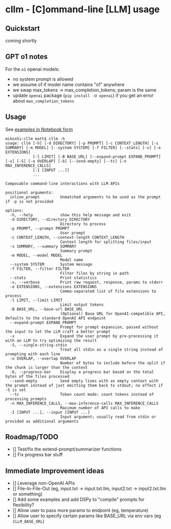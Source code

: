 # cllm - [C]ommand-line [LLM] usage

## Quickstart

coming shortly

## GPT o1 notes

For the `o1` openai models:

- no system prompt is allowed
- we assume o1 if model name contains "o1" anywhere
- we swap max_tokens -> max_completion_tokens; param is the same
- update `openai` package (`pip install -U openai`) if you get an error about `max_completion_tokens`

## Usage

See [examples in Notebook form](sample_usage.ipynb)

```
mikoshi:cllm matt$ cllm -h
usage: cllm [-h] [-d DIRECTORY] [-p PROMPT] [-c CONTEXT_LENGTH] [-s SUMMARY] [-m MODEL] [--system SYSTEM] [-f FILTER] [--stats] [-v] [-e EXTENSIONS]
            [-l LIMIT] [-B BASE_URL] [--expand-prompt EXPAND_PROMPT] [-x] [-S] [-o OVERLAP] [-b] [--send-empty] [--tc] [-n MAX_INFERENCE_CALLS]
            [-I [INPUT ...]]
            ...

Composable command-line interactions with LLM APIs

positional arguments:
  inline_prompt         Unmatched arguments to be used as the prompt if -p is not provided

options:
  -h, --help            show this help message and exit
  -d DIRECTORY, --directory DIRECTORY
                        Directory to process
  -p PROMPT, --prompt PROMPT
                        User prompt
  -c CONTEXT_LENGTH, --context-length CONTEXT_LENGTH
                        Context length for splitting files/input
  -s SUMMARY, --summary SUMMARY
                        Summary prompt
  -m MODEL, --model MODEL
                        Model name
  --system SYSTEM       System message
  -f FILTER, --filter FILTER
                        Filter files by string in path
  --stats               Print statistics
  -v, --verbose         Print raw request, response, params to stderr
  -e EXTENSIONS, --extensions EXTENSIONS
                        Comma-separated list of file extensions to process
  -l LIMIT, --limit LIMIT
                        Limit output tokens
  -B BASE_URL, --base-url BASE_URL
                        (Optional) Base URL for OpenAI-compatible API, defaults to the standard OpenAI API endpoint
  --expand-prompt EXPAND_PROMPT
                        Prompt for prompt expansion, passed without the input to let the LLM craft a better prompt
  -x                    Expand the user prompt by pre-processing it with an LLM to try optimizing the result
  -S, --single-string-stdin
                        Treat all stdin as a single string instead of prompting with each line
  -o OVERLAP, --overlap OVERLAP
                        Number of bytes to include before the split if the chunk is larger than the context
  -b, --progress-bar    Display a progress bar based on the total bytes of the files processed
  --send-empty          Send empty lines with as empty context with the prompt instead of just emitting them back to stdout; no effect if -S is set
  --tc                  Token count mode: count tokens instead of processing prompts
  -n MAX_INFERENCE_CALLS, --max-inference-calls MAX_INFERENCE_CALLS
                        Maximum number of API calls to make
  -I [INPUT ...], --input [INPUT ...]
                        Input argument; usually read from stdin or provided as additional arguments
```

## Roadmap/TODO

- [] Test/fix the extend-prompt/summarizer functions
- [] Fix progress bar stuff

## Immediate Improvement ideas

- [] Leverage non-OpenAI APIs
- [] File-In-File-Out (eg, input.txt -> input.txt.llm, input2.txt -> input2.txt.llm or something)
- [] Add some examples and add DSPy to "compile" prompts for flexibility?
- [] Allow user to pass more params to endpoint (eg, temperature)
- [] Allow user to specify certain params like BASE_URL via env vars (eg `CLLM_BASE_URL`)
